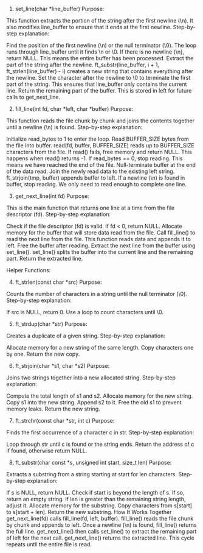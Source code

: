 1. set_line(char *line_buffer)
Purpose:

This function extracts the portion of the string after the first newline (\n).
It also modifies line_buffer to ensure that it ends at the first newline.
Step-by-step explanation:

Find the position of the first newline (\n) or the null terminator (\0).
The loop runs through line_buffer until it finds \n or \0.
If there is no newline (\n), return NULL.
This means the entire buffer has been processed.
Extract the part of the string after the newline.
ft_substr(line_buffer, i + 1, ft_strlen(line_buffer) - i) creates a new string that contains everything after the newline.
Set the character after the newline to \0 to terminate the first part of the string.
This ensures that line_buffer only contains the current line.
Return the remaining part of the buffer.
This is stored in left for future calls to get_next_line.

2. fill_line(int fd, char *left, char *buffer)
Purpose:

This function reads the file chunk by chunk and joins the contents together until a newline (\n) is found.
Step-by-step explanation:

Initialize read_bytes to 1 to enter the loop.
Read BUFFER_SIZE bytes from the file into buffer.
read(fd, buffer, BUFFER_SIZE) reads up to BUFFER_SIZE characters from the file.
If read() fails, free memory and return NULL.
This happens when read() returns -1.
If read_bytes == 0, stop reading.
This means we have reached the end of the file.
Null-terminate buffer at the end of the data read.
Join the newly read data to the existing left string.
ft_strjoin(tmp, buffer) appends buffer to left.
If a newline (\n) is found in buffer, stop reading.
We only need to read enough to complete one line.

3. get_next_line(int fd)
Purpose:

This is the main function that returns one line at a time from the file descriptor (fd).
Step-by-step explanation:

Check if the file descriptor (fd) is valid.
If fd < 0, return NULL.
Allocate memory for the buffer that will store data read from the file.
Call fill_line() to read the next line from the file.
This function reads data and appends it to left.
Free the buffer after reading.
Extract the next line from the buffer using set_line().
set_line() splits the buffer into the current line and the remaining part.
Return the extracted line.

Helper Functions:

4. ft_strlen(const char *src)
Purpose:

Counts the number of characters in a string until the null terminator (\0).
Step-by-step explanation:

If src is NULL, return 0.
Use a loop to count characters until \0.

5. ft_strdup(char *str)
Purpose:

Creates a duplicate of a given string.
Step-by-step explanation:

Allocate memory for a new string of the same length.
Copy characters one by one.
Return the new copy.

6. ft_strjoin(char *s1, char *s2)
Purpose:

Joins two strings together into a new allocated string.
Step-by-step explanation:

Compute the total length of s1 and s2.
Allocate memory for the new string.
Copy s1 into the new string.
Append s2 to it.
Free the old s1 to prevent memory leaks.
Return the new string.

7. ft_strchr(const char *str, int c)
Purpose:

Finds the first occurrence of a character c in str.
Step-by-step explanation:

Loop through str until c is found or the string ends.
Return the address of c if found, otherwise return NULL.

8. ft_substr(char const *s, unsigned int start, size_t len)
Purpose:

Extracts a substring from a string starting at start for len characters.
Step-by-step explanation:

If s is NULL, return NULL.
Check if start is beyond the length of s. If so, return an empty string.
If len is greater than the remaining string length, adjust it.
Allocate memory for the substring.
Copy characters from s[start] to s[start + len].
Return the new substring.
How It Works Together
get_next_line(fd) calls fill_line(fd, left, buffer).
fill_line() reads the file chunk by chunk and appends to left.
Once a newline (\n) is found, fill_line() returns the full line.
get_next_line() then calls set_line() to extract the remaining part of left for the next call.
get_next_line() returns the extracted line.
This cycle repeats until the entire file is read.
